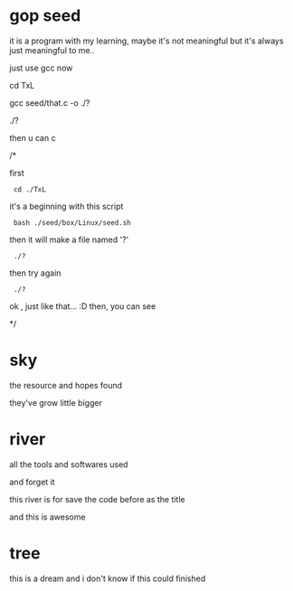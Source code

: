 
# gop seed


it is a program with my learning,
maybe it's not meaningful
but it's always just meaningful to me..


just use gcc now

 cd TxL

 gcc  seed/that.c  -o  ./?

 ./?

then u can c






/*

 first

     cd ./TxL


 it's a beginning with this script

     bash ./seed/box/Linux/seed.sh


 then it will make a file named '?'


     ./?


 then try again


     ./?


  ok , just like that... :D
  then, you can see

*/





# sky

the resource and hopes found

they've  grow little bigger


# river

all the tools and softwares used

and forget it

this river is for save the code before as the title

and this is awesome


# tree

this is a dream and i don't know if this could finished
